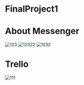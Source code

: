 # FinalProject1
 
# About Messenger
![123](https://user-images.githubusercontent.com/75925609/117581926-64e99980-b121-11eb-99ca-fe94fa369f79.png)
![12322](https://user-images.githubusercontent.com/75925609/117582031-e93c1c80-b121-11eb-89ab-82d4cba8f22a.png)
![1232](https://user-images.githubusercontent.com/75925609/117582032-ea6d4980-b121-11eb-9ff9-e8b039663791.png)

# Trello
![111](https://user-images.githubusercontent.com/73534500/117582315-408ebc80-b123-11eb-91cd-878235b64c38.png)

